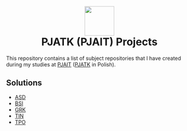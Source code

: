 <h1 align="center">
  <div>
    <img width="80" src="https://github.com/user-attachments/assets/19369345-0a6a-40d9-93f0-aee54ffff521" alt="" />
  </div>
  PJATK (PJAIT) Projects
</h1>

This repository contains a list of subject repositories that I have created during my studies at [PJAIT](https://www.pja.edu.pl/en/) ([PJATK](https://www.pja.edu.pl/) in Polish).

## Solutions
* [ASD](https://github.com/rawchor/ASD)
* [BSI](https://github.com/rawchor/BSI)
* [GRK](https://github.com/rawchor/GRK_lab)
* [TIN](https://github.com/rawchor/TIN)
* [TPO](https://github.com/rawchor/TPO)
